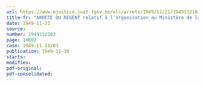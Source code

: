```yaml
---
url: https://www.ejustice.just.fgov.be/eli/arrete/1949/11/21/1949112103/justel
title-fr: "ARRETE DU REGENT relatif à l'organisation au Ministère de la Défense Nationale d'examens d'avancement pour l'accession au grade de conducteur, chef de section"
date: 1949-11-21
source:
number: 1949112103
page: 10602
case: 1949-11-21/03
publication: 1949-11-30
starts:
modifies:
pdf-original:
pdf-consolidated:
---
```



